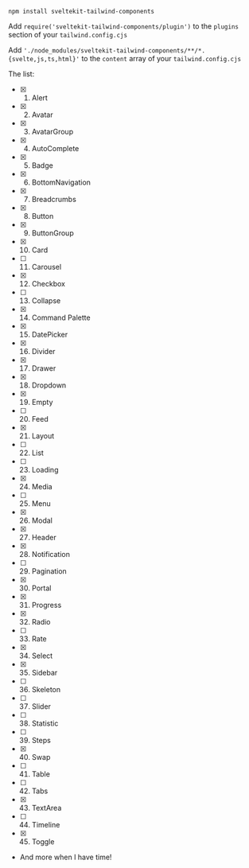 `npm install sveltekit-tailwind-components`

Add `require('sveltekit-tailwind-components/plugin')` to the `plugins` section of your `tailwind.config.cjs`

Add `'./node_modules/sveltekit-tailwind-components/**/*.{svelte,js,ts,html}'` to the `content` array of your `tailwind.config.cjs`

The list:

- [x] 1. Alert
- [x] 2. Avatar
- [x] 3. AvatarGroup
- [x] 4. AutoComplete
- [x] 5. Badge
- [x] 6. BottomNavigation
- [x] 7. Breadcrumbs
- [x] 8. Button
- [x] 9. ButtonGroup
- [x] 10. Card
- [ ] 11. Carousel
- [x] 12. Checkbox
- [ ] 13. Collapse
- [x] 14. Command Palette
- [x] 15. DatePicker
- [x] 16. Divider
- [x] 17. Drawer
- [x] 18. Dropdown
- [x] 19. Empty
- [ ] 20. Feed
- [x] 21. Layout
- [ ] 22. List
- [ ] 23. Loading
- [x] 24. Media
- [ ] 25. Menu
- [x] 26. Modal
- [x] 27. Header
- [x] 28. Notification
- [ ] 29. Pagination
- [x] 30. Portal
- [x] 31. Progress
- [x] 32. Radio
- [ ] 33. Rate
- [x] 34. Select
- [x] 35. Sidebar
- [ ] 36. Skeleton
- [ ] 37. Slider
- [ ] 38. Statistic
- [ ] 39. Steps
- [x] 40. Swap
- [ ] 41. Table
- [ ] 42. Tabs
- [x] 43. TextArea
- [ ] 44. Timeline
- [x] 45. Toggle
- And more when I have time!
